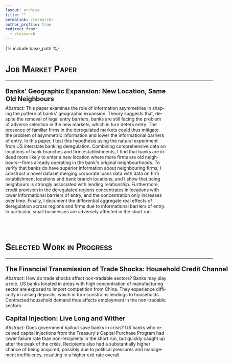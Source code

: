 ```yaml
---
layout: archive
title: ""
permalink: /research/
author_profile: true
redirect_from:
  - /research
---
```


{% include base_path %}


<html>
<head>
<style>

div.abstract {
  inline-size: 650px;
  word-wrap: break-word;
  hyphens: auto;
  text-align:justify;
  line-height: 1.5
}

</style>
</head>
<body>



<h1 style="font-variant:small-caps;">Job Market Paper</h1> 
<hr style="width:650px;text-align:left;margin-left:0">

<div lang="en" class="abstract">
<p style="font-size:20px;margin-bottom:-6px"><b>
Banks' Geographic Expansion: New Location, Same Old Neighbours
</b></p>
<p style="font-size:14px;">
<i>Abstract:</i> 
This paper examines the role of information asymmetries in shaping the pattern of banks' geographic expansion. Theory suggests that, despite the removal of legal entry barriers, banks are still facing the problem of adverse selection in the new markets, which in turn deters entry. The presence of familiar firms in the deregulated markets could thus mitigate the problem of asymmetric information and lower the informational barriers of entry. In this paper, I test this hypothesis using the natural experiment from US interstate banking deregulation. Combining comprehensive data on locations of bank branches and firm establishments, I find that banks are indeed more likely to enter a new location where more firms are old neighbours&mdash;firms already operating in the bank's original neighbourhoods. To verify that banks do have superior information about neighbouring firms, I construct a novel dataset merging corporate loans data with data on firm establishment locations and bank branch locations, and I show that being neighbours is strongly associated with lending relationship. Furthermore, credit provision in the deregulated regions concentrates in locations with lower informational barriers of entry, and the concentration only increases over time. Finally, I document the differential aggregate real effects of deregulation across regions and firms due to informational barriers of entry. In particular, small businesses are adversely affected in the short run.
</p>
</div>
<hr style="width:650px;text-align:left;margin-left:0;visibility:hidden;">


<br>
<h1 style="font-variant:small-caps;">Selected Work in Progress</h1> 
<hr style="width:650px;text-align:left;margin-left:0">

<div lang="en" class="abstract">
<p style="font-size:20px;margin-bottom:-6px;inline-size:700px;"><b>
The Financial Transmission of Trade Shocks: Household Credit Channel
</b></p>
<p style="font-size:14px;">
<i>Abstract</i>: How do trade shocks affect non-tradable sectors? Banks may play a role. US banks located in areas with high concentration of manufacturing sector are exposed to import competition from China. They experience difficulty in raising deposits, which in turn constrains lendings to households. Contracted household demand thus affects employment in the non-tradable sectors.
</p>
</div>

<div lang="en" class="abstract">
<p style="font-size:20px;margin-bottom:-6px"><b>
Capital Injection: Live Long and Wither
</b></p>
<p style="font-size:14px;">
<i>Abstract</i>: Does government bailout save banks in crisis? US banks who received capital injections from the Treasury's Capital Purchase Program had lower failure rate than non-recipients in the short run, but quickly caught up after the peak of the crisis. Recipients also had a substantially higher chance of being acquired, possibly due to political pressures and management inefficiency, resulting in a higher exit rate overall.
</p>
</div>


</body>
</html>